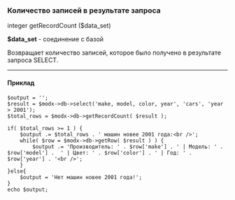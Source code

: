 ### Количество записей в результате запроса

integer getRecordCount ($data_set)

**$data_set** - соединение с базой

Возвращает количество записей, которое было получено в результате запроса SELECT.

***

#### Приклад
````
$output = '';  
$result = $modx->db->select('make, model, color, year', 'cars', 'year > 2001');  	
$total_rows = $modx->db->getRecordCount( $result );   
	
if( $total_rows >= 1 ) {  
	$output .= $total_rows . ' машин новее 2001 года:<br />';  
	while( $row = $modx->db->getRow( $result ) ) {  
		$output .= 'Производитель: ' . $row['make'] . ' | Модель: ' . $row['model'] .  ' | Цвет: ' . $row['color'] . ' | Год: ' . $row['year'] . '<br />';  
	}  
}else{  
	$output = 'Нет машин новее 2001 года!';  
}  
echo $output;
````
